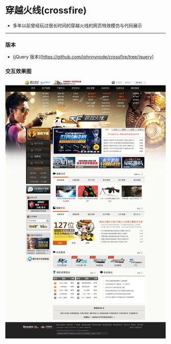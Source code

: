 # 穿越火线(crossfire)

- 多年以前曾经玩过很长时间的穿越火线的网页特效模仿与代码展示

--- 

### 版本
- (jQuery 版本)[https://github.com/johnnynode/crossfire/tree/jquery]


### 交互效果图

<div align=center>
  <img src="./pic/cf.jpg"/>
</div>
